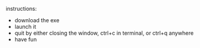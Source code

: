 instructions:
- download the exe
- launch it
- quit by either closing the window, ctrl+c in terminal, or ctrl+q anywhere
- have fun
